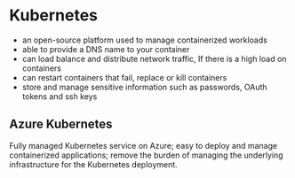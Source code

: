 # Kubernetes

  * an open-source platform used to manage containerized workloads
  * able to provide a DNS name to your container
  * can load balance and distribute network traffic, If there is a high load on containers 
  * can restart containers that fail, replace or kill containers
  * store and manage sensitive information such as passwords, OAuth tokens and ssh keys

## Azure Kubernetes
Fully managed Kubernetes service on Azure; easy to deploy and manage containerized applications; remove the burden of managing the underlying infrastructure for the Kubernetes deployment.

